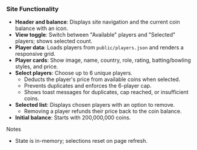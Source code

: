 ### Site Functionality

- **Header and balance**: Displays site navigation and the current coin balance with an icon.
- **View toggle**: Switch between "Available" players and "Selected" players; shows selected count.
- **Player data**: Loads players from `public/players.json` and renders a responsive grid.
- **Player cards**: Show image, name, country, role, rating, batting/bowling styles, and price.
- **Select players**: Choose up to 6 unique players.
  - Deducts the player's price from available coins when selected.
  - Prevents duplicates and enforces the 6-player cap.
  - Shows toast messages for duplicates, cap reached, or insufficient coins.
- **Selected list**: Displays chosen players with an option to remove.
  - Removing a player refunds their price back to the coin balance.
- **Initial balance**: Starts with 200,000,000 coins.

Notes
- State is in-memory; selections reset on page refresh.
